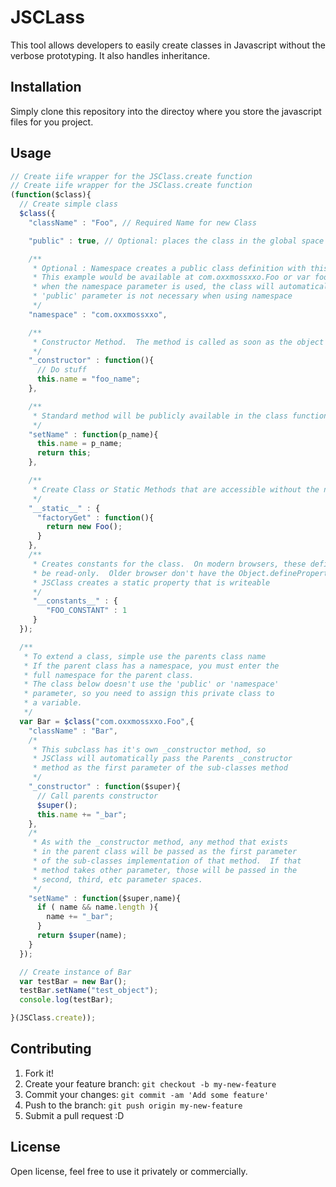 # JSCLass
This tool allows developers to easily create classes in Javascript without the verbose prototyping.  It also handles inheritance.   

## Installation

Simply clone this repository into the directoy where you store the javascript files for you project.

## Usage
```javascript
// Create iife wrapper for the JSClass.create function
// Create iife wrapper for the JSClass.create function
(function($class){
  // Create simple class
  $class({
    "className" : "Foo", // Required Name for new Class

    "public" : true, // Optional: places the class in the global space (Default: false)

    /**
     * Optional : Namespace creates a public class definition with this namespace
     * This example would be available at com.oxxmossxxo.Foo or var foo = new com.oxxmossxxo.Foo();
     * when the namespace parameter is used, the class will automatically be public, so the
     * 'public' parameter is not necessary when using namespace
     */
    "namespace" : "com.oxxmossxxo", 

    /**
     * Constructor Method.  The method is called as soon as the object is created
     */
    "_constructor" : function(){
      // Do stuff
      this.name = "foo_name";
    },

    /**
     * Standard method will be publicly available in the class functions prototype
     */  
    "setName" : function(p_name){
      this.name = p_name;
      return this;
    },

    /**
     * Create Class or Static Methods that are accessible without the need to create an object
     */
    "__static__" : {
      "factoryGet" : function(){
        return new Foo();
      }
    },
    /** 
     * Creates constants for the class.  On modern browsers, these definitions will
     * be read-only.  Older browser don't have the Object.defineProperty method so
     * JSClass creates a static property that is writeable
     */
     "__constants__" : {
        "FOO_CONSTANT" : 1
     }
  });

  /**
   * To extend a class, simple use the parents class name
   * If the parent class has a namespace, you must enter the 
   * full namespace for the parent class.
   * The class below doesn't use the 'public' or 'namespace'
   * parameter, so you need to assign this private class to 
   * a variable.
   */
  var Bar = $class("com.oxxmossxxo.Foo",{
    "className" : "Bar",
    /*
     * This subclass has it's own _constructor method, so 
     * JSClass will automatically pass the Parents _constructor
     * method as the first parameter of the sub-classes method
     */
    "_constructor" : function($super){
      // Call parents constructor 
      $super();
      this.name += "_bar";
    },
    /*
     * As with the _constructor method, any method that exists
     * in the parent class will be passed as the first parameter
     * of the sub-classes implementation of that method.  If that
     * method takes other parameter, those will be passed in the
     * second, third, etc parameter spaces.
     */
    "setName" : function($super,name){
      if ( name && name.length ){
        name += "_bar";
      }
      return $super(name);
    }
  });

  // Create instance of Bar
  var testBar = new Bar();
  testBar.setName("test_object");
  console.log(testBar);

}(JSClass.create));
```


## Contributing

1. Fork it!
2. Create your feature branch: `git checkout -b my-new-feature`
3. Commit your changes: `git commit -am 'Add some feature'`
4. Push to the branch: `git push origin my-new-feature`
5. Submit a pull request :D

## License

Open license, feel free to use it privately or commercially.
